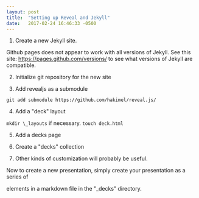 ```yaml
---
layout: post
title:  "Setting up Reveal and Jekyll"
date:   2017-02-24 16:46:33 -0500
---
```


1. Create a new Jekyll site.

Github pages does not appear to work with all versions of Jekyll. See this site: https://pages.github.com/versions/ to see what versions of Jekyll are compatible.

2. Initialize git repository for the new site

3. Add revealjs as a submodule

`git add submodule https://github.com/hakimel/reveal.js/`

4. Add a "deck" layout

`mkdir \_layouts` if necessary.
`touch deck.html`

5. Add a decks page

6. Create a "decks" collection

7. Other kinds of customization will probably be useful.

Now to create a new presentation, simply create your presentation as a series of <section> elements in a markdown file in the "\_decks" directory.
